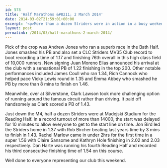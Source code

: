 ```yaml
---
id: 578
title: 'Half Marathons &#8211; 2 March 2014'
date: 2014-03-02T21:59:01+00:00
excerpt: '<p>More than a dozen Striders were in action in a busy weekend of half marathons.</p>'
layout: post
permalink: /2014/03/half-marathons-2-march-2014/
---
```

Pick of the crop was Andrew Jones who ran a superb race in the Bath Half. Jones smashed his PB and also set a CLC Striders MV35 Club record to boot recording a time of 1.17 and finishing 76th overall in this high class field of 10,000 runners. New signing Juan Moreno Elias announced his arrival at the club with a sensational PB of 1.22 finishing in the top 200. Other notable performances included James Coull who ran 1.34, Rich Cannock who helped pace Vicky Lewis round in 1.35 and Emma Abbey who smashed he PB by more than 8 mins to finish on 1.46.

Meanwhile, over at Silverstone, Clark Lawson took more challenging option of running around the famous circuit rather than driving. It paid off handsomely as Clark scored a PB of 1.43.

Just down the M4, half a dozen Striders were at Madejski Stadium for the Reading Half. In a record turnout of more than 14000, the start was delayed for 10 minutes to allow everyone to get to the start line on time. Jon Bird led the Striders home in 1.37 with Rob Bircher beating last years time by 3 mins to finish in 1.43. Rachel Marlow came in under 2hrs for the first time in a super 1.56 with Claire Sansome and Kathryn Hole finishing in 2.02 and 2.03 respectively. Dan Harte was running his fourth Reading Half and recorded his third consecutive finishing time of 1.54 on this course.

Well done to everyone representing our club this weekend.